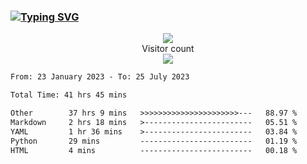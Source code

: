 ### <a href="https://git.io/typing-svg"><img src="https://readme-typing-svg.herokuapp.com?font=Fira+Code&pause=1000&width=435&lines=+Hi+%F0%9F%91%8B+There+is+Chenghow" alt="Typing SVG" /></a>
<p align="center"> 
  <img src="https://github-readme-stats.vercel.app/api?username=chenghow&show_icons=true"><br>
  Visitor count<br>
  <img src="https://profile-counter.glitch.me/chenghow/count.svg">
</p>

<!--START_SECTION:waka-->

```txt
From: 23 January 2023 - To: 25 July 2023

Total Time: 41 hrs 45 mins

Other        37 hrs 9 mins   >>>>>>>>>>>>>>>>>>>>>>---   88.97 %
Markdown     2 hrs 18 mins   >------------------------   05.51 %
YAML         1 hr 36 mins    >------------------------   03.84 %
Python       29 mins         -------------------------   01.19 %
HTML         4 mins          -------------------------   00.18 %
```

<!--END_SECTION:waka-->
